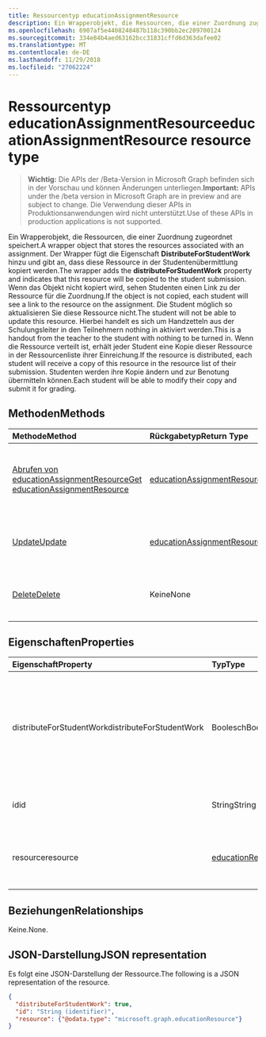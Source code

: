 ```yaml
---
title: Ressourcentyp educationAssignmentResource
description: Ein Wrapperobjekt, die Ressourcen, die einer Zuordnung zugeordnet speichert. Der Wrapper fügt die Eigenschaft **DistributeForStudentWork** hinzu und gibt an, dass diese Ressource wird
ms.openlocfilehash: 6907af5e4408248487b118c390bb2ec209700124
ms.sourcegitcommit: 334e84b4aed63162bcc31831cffd6d363dafee02
ms.translationtype: MT
ms.contentlocale: de-DE
ms.lasthandoff: 11/29/2018
ms.locfileid: "27062224"
---
```

# <a name="educationassignmentresource-resource-type"></a><span data-ttu-id="35391-104">Ressourcentyp educationAssignmentResource</span><span class="sxs-lookup"><span data-stu-id="35391-104">educationAssignmentResource resource type</span></span>

> <span data-ttu-id="35391-105">**Wichtig:** Die APIs der /Beta-Version in Microsoft Graph befinden sich in der Vorschau und können Änderungen unterliegen.</span><span class="sxs-lookup"><span data-stu-id="35391-105">**Important:** APIs under the /beta version in Microsoft Graph are in preview and are subject to change.</span></span> <span data-ttu-id="35391-106">Die Verwendung dieser APIs in Produktionsanwendungen wird nicht unterstützt.</span><span class="sxs-lookup"><span data-stu-id="35391-106">Use of these APIs in production applications is not supported.</span></span>

<span data-ttu-id="35391-107">Ein Wrapperobjekt, die Ressourcen, die einer Zuordnung zugeordnet speichert.</span><span class="sxs-lookup"><span data-stu-id="35391-107">A wrapper object that stores the resources associated with an assignment.</span></span> <span data-ttu-id="35391-108">Der Wrapper fügt die Eigenschaft **DistributeForStudentWork** hinzu und gibt an, dass diese Ressource in der Studentenübermittlung kopiert werden.</span><span class="sxs-lookup"><span data-stu-id="35391-108">The wrapper adds the **distributeForStudentWork** property and indicates that this resource will be copied to the student submission.</span></span>  <span data-ttu-id="35391-109">Wenn das Objekt nicht kopiert wird, sehen Studenten einen Link zu der Ressource für die Zuordnung.</span><span class="sxs-lookup"><span data-stu-id="35391-109">If the object is not copied, each student will see a link to the resource on the assignment.</span></span> <span data-ttu-id="35391-110">Die Student möglich so aktualisieren Sie diese Ressource nicht.</span><span class="sxs-lookup"><span data-stu-id="35391-110">The student will not be able to update this resource.</span></span> <span data-ttu-id="35391-111">Hierbei handelt es sich um Handzetteln aus der Schulungsleiter in den Teilnehmern nothing in aktiviert werden.</span><span class="sxs-lookup"><span data-stu-id="35391-111">This is a handout from the teacher to the student with nothing to be turned in.</span></span> <span data-ttu-id="35391-112">Wenn die Ressource verteilt ist, erhält jeder Student eine Kopie dieser Ressource in der Ressourcenliste ihrer Einreichung.</span><span class="sxs-lookup"><span data-stu-id="35391-112">If the resource is distributed, each student will receive a copy of this resource in the resource list of their submission.</span></span> <span data-ttu-id="35391-113">Studenten werden ihre Kopie ändern und zur Benotung übermitteln können.</span><span class="sxs-lookup"><span data-stu-id="35391-113">Each student will be able to modify their copy and submit it for grading.</span></span>


## <a name="methods"></a><span data-ttu-id="35391-114">Methoden</span><span class="sxs-lookup"><span data-stu-id="35391-114">Methods</span></span>

| <span data-ttu-id="35391-115">Methode</span><span class="sxs-lookup"><span data-stu-id="35391-115">Method</span></span>           | <span data-ttu-id="35391-116">Rückgabetyp</span><span class="sxs-lookup"><span data-stu-id="35391-116">Return Type</span></span>    |<span data-ttu-id="35391-117">Beschreibung</span><span class="sxs-lookup"><span data-stu-id="35391-117">Description</span></span>|
|:---------------|:--------|:----------|
|[<span data-ttu-id="35391-118">Abrufen von educationAssignmentResource</span><span class="sxs-lookup"><span data-stu-id="35391-118">Get educationAssignmentResource</span></span>](../api/educationassignmentresource-get.md) | [<span data-ttu-id="35391-119">educationAssignmentResource</span><span class="sxs-lookup"><span data-stu-id="35391-119">educationAssignmentResource</span></span>](educationassignmentresource.md) |<span data-ttu-id="35391-120">Lesen Sie Eigenschaften und die Beziehungen eines **EducationAssignmentResource** -Objekts.</span><span class="sxs-lookup"><span data-stu-id="35391-120">Read properties and relationships of an **educationAssignmentResource** object.</span></span>|
|[<span data-ttu-id="35391-121">Update</span><span class="sxs-lookup"><span data-stu-id="35391-121">Update</span></span>](../api/educationassignmentresource-update.md) | [<span data-ttu-id="35391-122">educationAssignmentResource</span><span class="sxs-lookup"><span data-stu-id="35391-122">educationAssignmentResource</span></span>](educationassignmentresource.md) |<span data-ttu-id="35391-123">Aktualisieren eines **EducationAssignmentResource** -Objekts.</span><span class="sxs-lookup"><span data-stu-id="35391-123">Update an **educationAssignmentResource** object.</span></span> |
|[<span data-ttu-id="35391-124">Delete</span><span class="sxs-lookup"><span data-stu-id="35391-124">Delete</span></span>](../api/educationassignmentresource-delete.md) | <span data-ttu-id="35391-125">Keine</span><span class="sxs-lookup"><span data-stu-id="35391-125">None</span></span> |<span data-ttu-id="35391-126">Löschen eines **EducationAssignmentResource** -Objekts.</span><span class="sxs-lookup"><span data-stu-id="35391-126">Delete an **educationAssignmentResource** object.</span></span> |

## <a name="properties"></a><span data-ttu-id="35391-127">Eigenschaften</span><span class="sxs-lookup"><span data-stu-id="35391-127">Properties</span></span>
| <span data-ttu-id="35391-128">Eigenschaft</span><span class="sxs-lookup"><span data-stu-id="35391-128">Property</span></span>     | <span data-ttu-id="35391-129">Typ</span><span class="sxs-lookup"><span data-stu-id="35391-129">Type</span></span>   |<span data-ttu-id="35391-130">Beschreibung</span><span class="sxs-lookup"><span data-stu-id="35391-130">Description</span></span>|
|:---------------|:--------|:----------|
|<span data-ttu-id="35391-131">distributeForStudentWork</span><span class="sxs-lookup"><span data-stu-id="35391-131">distributeForStudentWork</span></span>|<span data-ttu-id="35391-132">Boolesch</span><span class="sxs-lookup"><span data-stu-id="35391-132">Boolean</span></span>|<span data-ttu-id="35391-133">Gibt an, ob diese Ressource in jeder Studentenübermittlung für Änderung und Übermittlung kopiert werden sollen.</span><span class="sxs-lookup"><span data-stu-id="35391-133">Indicates whether this resource should be copied to each student submission for modification and submission.</span></span>|
|<span data-ttu-id="35391-134">id</span><span class="sxs-lookup"><span data-stu-id="35391-134">id</span></span>|<span data-ttu-id="35391-135">String</span><span class="sxs-lookup"><span data-stu-id="35391-135">String</span></span>| <span data-ttu-id="35391-136">Die ID der Ressource.</span><span class="sxs-lookup"><span data-stu-id="35391-136">ID of this resource.</span></span> <span data-ttu-id="35391-137">Schreibgeschützt.</span><span class="sxs-lookup"><span data-stu-id="35391-137">Read-only.</span></span>|
|<span data-ttu-id="35391-138">resource</span><span class="sxs-lookup"><span data-stu-id="35391-138">resource</span></span>|[<span data-ttu-id="35391-139">educationResource</span><span class="sxs-lookup"><span data-stu-id="35391-139">educationResource</span></span>](educationresource.md)|<span data-ttu-id="35391-140">Resource-Objekt, das diese Zuordnung zugeordnet wurde.</span><span class="sxs-lookup"><span data-stu-id="35391-140">Resource object that has been associated with this assignment.</span></span>|

## <a name="relationships"></a><span data-ttu-id="35391-141">Beziehungen</span><span class="sxs-lookup"><span data-stu-id="35391-141">Relationships</span></span>
<span data-ttu-id="35391-142">Keine.</span><span class="sxs-lookup"><span data-stu-id="35391-142">None.</span></span>


## <a name="json-representation"></a><span data-ttu-id="35391-143">JSON-Darstellung</span><span class="sxs-lookup"><span data-stu-id="35391-143">JSON representation</span></span>

<span data-ttu-id="35391-144">Es folgt eine JSON-Darstellung der Ressource.</span><span class="sxs-lookup"><span data-stu-id="35391-144">The following is a JSON representation of the resource.</span></span>

<!-- {
  "blockType": "resource",
  "optionalProperties": [

  ],
  "@odata.type": "microsoft.graph.educationAssignmentResource"
}-->

```json
{
  "distributeForStudentWork": true,
  "id": "String (identifier)",
  "resource": {"@odata.type": "microsoft.graph.educationResource"}
}

```

<!-- uuid: 8fcb5dbc-d5aa-4681-8e31-b001d5168d79
2015-10-25 14:57:30 UTC -->
<!-- {
  "type": "#page.annotation",
  "description": "educationAssignmentResource resource",
  "keywords": "",
  "section": "documentation",
  "tocPath": ""
}-->
